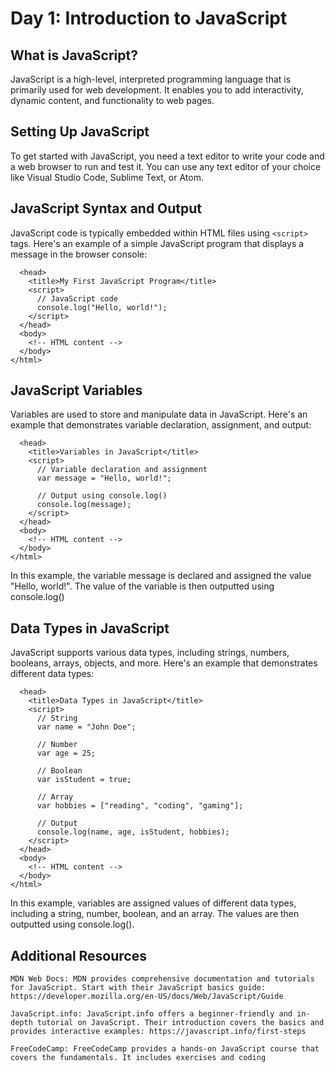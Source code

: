 # Day 1: Introduction to JavaScript

## What is JavaScript?
JavaScript is a high-level, interpreted programming language that is primarily used for web development. It enables you to add interactivity, dynamic content, and functionality to web pages.

## Setting Up JavaScript
To get started with JavaScript, you need a text editor to write your code and a web browser to run and test it. You can use any text editor of your choice like Visual Studio Code, Sublime Text, or Atom.

## JavaScript Syntax and Output
JavaScript code is typically embedded within HTML files using `<script>` tags. Here's an example of a simple JavaScript program that displays a message in the browser console:

```<html>
  <head>
    <title>My First JavaScript Program</title>
    <script>
      // JavaScript code
      console.log("Hello, world!");
    </script>
  </head>
  <body>
    <!-- HTML content -->
  </body>
</html>
```
## JavaScript Variables
Variables are used to store and manipulate data in JavaScript. Here's an example that demonstrates variable declaration, assignment, and output:


```<html>
  <head>
    <title>Variables in JavaScript</title>
    <script>
      // Variable declaration and assignment
      var message = "Hello, world!";

      // Output using console.log()
      console.log(message);
    </script>
  </head>
  <body>
    <!-- HTML content -->
  </body>
</html>
```
In this example, the variable message is declared and assigned the value "Hello, world!". The value of the variable is then outputted using console.log()


## Data Types in JavaScript
JavaScript supports various data types, including strings, numbers, booleans, arrays, objects, and more. Here's an example that demonstrates different data types:


```<html>
  <head>
    <title>Data Types in JavaScript</title>
    <script>
      // String
      var name = "John Doe";

      // Number
      var age = 25;

      // Boolean
      var isStudent = true;

      // Array
      var hobbies = ["reading", "coding", "gaming"];

      // Output
      console.log(name, age, isStudent, hobbies);
    </script>
  </head>
  <body>
    <!-- HTML content -->
  </body>
</html>
```

In this example, variables are assigned values of different data types, including a string, number, boolean, and an array. The values are then outputted using console.log().

## Additional Resources

    MDN Web Docs: MDN provides comprehensive documentation and tutorials for JavaScript. Start with their JavaScript basics guide: https://developer.mozilla.org/en-US/docs/Web/JavaScript/Guide

    JavaScript.info: JavaScript.info offers a beginner-friendly and in-depth tutorial on JavaScript. Their introduction covers the basics and provides interactive examples: https://javascript.info/first-steps

    FreeCodeCamp: FreeCodeCamp provides a hands-on JavaScript course that covers the fundamentals. It includes exercises and coding